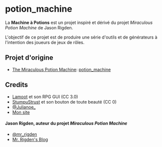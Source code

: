 # potion_machine
La **Machine à Potions** est un projet inspiré et dérivé du projet _Miraculous Potion Machine_ de Jason Rigden.

L'objectif de ce projet est de produire une série d'outils et de générateurs à l'intention des joueurs de jeux de rôles.

## Projet d'origine
* [The Miraculous Potion Machine](https://rpg.rigden.us/potion_machine/): [potion_machine](https://github.com/jrigden/potion_machine)


## Credits
* [Lamoot](http://opengameart.org/users/lamoot) et son RPG GUI (CC 3.0)
* [StumpuStrust](http://opengameart.org/users/stumpystrust) et son bouton de toute beauté (CC 0)
* [@Julianoe_](https://twitter.com/julianoe_)
* [Mon site](http://julien.gasbayet.fr)

#### Jason Rigden, auteur du projet _Miraculous Potion Machine_
* [@mr_rigden](https://twitter.com/mr_rigden)
* [Mr. Rigden's Blog ](https://jason.rigden.us)
